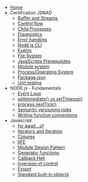 - [Home](/)
- Certification JSNAD
  - [Buffer and Streams](certification/buffer-stream/README.md)
  - [Control flow](certification/control-flow/README.md)
  - [Child Processes](certification/child-processes/README.md)
  - [Diagnostics](certification/diagnostics/README.md)
  - [Error handling](certification/error-handling/README.md)
  - [Node.js CLI](certification/nodejs-cli/README.md)
  - [Events](certification/events/README.md)
  - [File System](certification/file-system/README.md)
  - [JavaScripts Prerequisites](certification/javascripts-prerequisites/README.md)
  - [Module system](certification/module-system/README.md)
  - [Process/Operating System](certification/process-operating-system/README.md)
  - [Package.json](certification/packagejson/README.md)
  - [Unit testing](certification/unit-testing/README.md)
- NODE.js - Fundamentals
  - [Event Loop](core/event-loop/README.md)
  - [setImmediate() vs setTimeout()](core/setimmediate-settimeout/README.md)
  - [process.nextTick()](core/nexttick/README.md)
  - [Semantic versioning rules](core/semantic-version/README.md)
  - [Writing function conventions](core/writing-functions/README.md)
- Javascript
  - [for await...of](javascript/for-await-of/README.md)
  - [Iterators and Iteration](javascript/iterators/README.md)
  - [Clojures](javascript/clojures/README.md)
  - [IIFE](javascript/iife/README.md)
  - [Module Design Pattern](javascript/module-pattern/README.md)
  - [Generator functions](javascript/generators/README.md)
  - [Callback Hell](javascript/callback-hell/README.md)
  - [Inversion of control](javascript/inversion-control/README.md)
  - [Export](javascript/export/README.md)
  - [Standard built-in objects](javascript/standard-builtin-objects/README.md)
